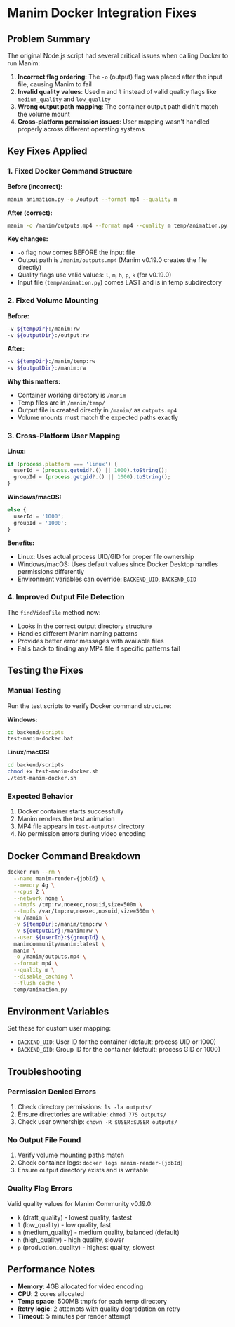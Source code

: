 # Manim Docker Integration Fixes

## Problem Summary

The original Node.js script had several critical issues when calling Docker to run Manim:

1. **Incorrect flag ordering**: The `-o` (output) flag was placed after the input file, causing Manim to fail
2. **Invalid quality values**: Used `m` and `l` instead of valid quality flags like `medium_quality` and `low_quality`
3. **Wrong output path mapping**: The container output path didn't match the volume mount
4. **Cross-platform permission issues**: User mapping wasn't handled properly across different operating systems

## Key Fixes Applied

### 1. Fixed Docker Command Structure

**Before (incorrect):**

```bash
manim animation.py -o /output --format mp4 --quality m
```

**After (correct):**

```bash
manim -o /manim/outputs.mp4 --format mp4 --quality m temp/animation.py
```

**Key changes:**

- `-o` flag now comes BEFORE the input file
- Output path is `/manim/outputs.mp4` (Manim v0.19.0 creates the file directly)
- Quality flags use valid values: `l`, `m`, `h`, `p`, `k` (for v0.19.0)
- Input file (`temp/animation.py`) comes LAST and is in temp subdirectory

### 2. Fixed Volume Mounting

**Before:**

```bash
-v ${tempDir}:/manim:rw
-v ${outputDir}:/output:rw
```

**After:**

```bash
-v ${tempDir}:/manim/temp:rw
-v ${outputDir}:/manim:rw
```

**Why this matters:**

- Container working directory is `/manim`
- Temp files are in `/manim/temp/`
- Output file is created directly in `/manim/` as `outputs.mp4`
- Volume mounts must match the expected paths exactly

### 3. Cross-Platform User Mapping

**Linux:**

```typescript
if (process.platform === 'linux') {
  userId = (process.getuid?.() || 1000).toString();
  groupId = (process.getgid?.() || 1000).toString();
}
```

**Windows/macOS:**

```typescript
else {
  userId = '1000';
  groupId = '1000';
}
```

**Benefits:**

- Linux: Uses actual process UID/GID for proper file ownership
- Windows/macOS: Uses default values since Docker Desktop handles permissions differently
- Environment variables can override: `BACKEND_UID`, `BACKEND_GID`

### 4. Improved Output File Detection

The `findVideoFile` method now:

- Looks in the correct output directory structure
- Handles different Manim naming patterns
- Provides better error messages with available files
- Falls back to finding any MP4 file if specific patterns fail

## Testing the Fixes

### Manual Testing

Run the test scripts to verify Docker command structure:

**Windows:**

```cmd
cd backend/scripts
test-manim-docker.bat
```

**Linux/macOS:**

```bash
cd backend/scripts
chmod +x test-manim-docker.sh
./test-manim-docker.sh
```

### Expected Behavior

1. Docker container starts successfully
2. Manim renders the test animation
3. MP4 file appears in `test-outputs/` directory
4. No permission errors during video encoding

## Docker Command Breakdown

```bash
docker run --rm \
  --name manim-render-{jobId} \
  --memory 4g \
  --cpus 2 \
  --network none \
  --tmpfs /tmp:rw,noexec,nosuid,size=500m \
  --tmpfs /var/tmp:rw,noexec,nosuid,size=500m \
  -w /manim \
  -v ${tempDir}:/manim/temp:rw \
  -v ${outputDir}:/manim:rw \
  --user ${userId}:${groupId} \
  manimcommunity/manim:latest \
  manim \
  -o /manim/outputs.mp4 \
  --format mp4 \
  --quality m \
  --disable_caching \
  --flush_cache \
  temp/animation.py
```

## Environment Variables

Set these for custom user mapping:

- `BACKEND_UID`: User ID for the container (default: process UID or 1000)
- `BACKEND_GID`: Group ID for the container (default: process GID or 1000)

## Troubleshooting

### Permission Denied Errors

1. Check directory permissions: `ls -la outputs/`
2. Ensure directories are writable: `chmod 775 outputs/`
3. Check user ownership: `chown -R $USER:$USER outputs/`

### No Output File Found

1. Verify volume mounting paths match
2. Check container logs: `docker logs manim-render-{jobId}`
3. Ensure output directory exists and is writable

### Quality Flag Errors

Valid quality values for Manim Community v0.19.0:

- `k` (draft_quality) - lowest quality, fastest
- `l` (low_quality) - low quality, fast
- `m` (medium_quality) - medium quality, balanced (default)
- `h` (high_quality) - high quality, slower
- `p` (production_quality) - highest quality, slowest

## Performance Notes

- **Memory**: 4GB allocated for video encoding
- **CPU**: 2 cores allocated
- **Temp space**: 500MB tmpfs for each temp directory
- **Retry logic**: 2 attempts with quality degradation on retry
- **Timeout**: 5 minutes per render attempt
